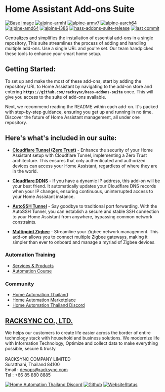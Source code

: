 # Home Assistant Add-ons Suite

[![Base Image](https://img.shields.io/badge/Base%20Image-3.18-blue)](https://github.com/home-assistant/docker-base) [![alpine-armhf](https://img.shields.io/badge/armhf-yes-brightgreen)](https://alpinelinux.org/releases/)
[![alpine-armv7](https://img.shields.io/badge/armv7-yes-brightgreen)](https://alpinelinux.org/releases/)
[![alpine-aarch64](https://img.shields.io/badge/aarch64-yes-brightgreen)](https://alpinelinux.org/releases/)
[![alpine-amd64](https://img.shields.io/badge/amd64-yes-brightgreen)](https://alpinelinux.org/releases/)
[![alpine-i386](https://img.shields.io/badge/i386-yes-brightgreen)](https://alpinelinux.org/releases/)
[![hass-addons-suite-release](https://img.shields.io/github/v/release/racksync/hass-addons-suite)](https://github.com/racksync/hass-addons-suite/releases) [![last commit](https://img.shields.io/github/last-commit/racksync/hass-addons-suite)](https://github.com/racksync/hass-addons-suite/commit/)

Centralizes and simplifies the installation of essential add-ons in a single repository, This suite streamlines the process of adding and handling multiple add-ons. Use a single URL and you're set. Our team handpicked these tools to enhance your smart home setup.

## Getting Started:

To set up and make the most of these add-ons, start by adding the repository URL to Home Assistant by navigating to the add-on store and entering **```https://github.com/racksync/hass-addons-suite```** once. This will give you access to the suite of add-ons available.

Next, we recommend reading the README within each add-on. It's packed with step-by-step guidance, ensuring you get up and running in no time. Discover the future of Home Assistant management, all under one repository.



## Here's what's included in our suite:

- [**Cloudflare Tunnel (Zero Trust)**](https://github.com/racksync/hass-addons-suite/tree/main/zerotrust) - Enhance the security of your Home Assistant setup with Cloudflare Tunnel, implementing a Zero Trust architecture. This ensures that only authenticated and authorized devices can access your Home Assistant, regardless of where they are in the world.

- [**Cloudflare DDNS**](https://github.com/racksync/hass-addons-suite/tree/main/cloudflare-ddns) - If you have a dynamic IP address, this add-on will be your best friend. It automatically updates your Cloudflare DNS records when your IP changes, ensuring continuous, uninterrupted access to your Home Assistant instance.

- [**AutoSSH Tunnel**](https://github.com/racksync/hass-addons-suite/tree/main/autossh) - Say goodbye to traditional port forwarding. With the AutoSSH Tunnel, you can establish a secure and stable SSH connection to your Home Assistant from anywhere, bypassing common network constraints.

- [**Multipoint Zigbee**](https://github.com/racksync/hass-addons-suite/tree/main/multipoint-zigbee) - Streamline your Zigbee network management. This add-on allows you to connect multiple Zigbee gateways, making it simpler than ever to onboard and manage a myriad of Zigbee devices.


### Automation Training

- [Services & Products](http://racksync.com)
- [Automation Course](https://facebook.com/racksync)

### Community

- [Home Automation Thailand](https://www.facebook.com/groups/hathailand)
- [Home Automation Marketplace](https://www.facebook.com/groups/hatmarketplace)
- [Home Automation Thailand Discord](https://discord.gg/Wc5CwnWkp4)

## [RACKSYNC CO., LTD.](https://racksync.com)

We helps our customers to create life easier across the border of entire technology stack with household and business solutions. We modernize life with Information Technology, Optimize and collect data to make everything possible, secure & trusty
\
\
RACKSYNC COMPANY LIMITED \
Suratthani, Thailand 84100 \
Email : devops@racksync.com \
Tel : +66 85 880 8885

[![Home Automation Thailand Discord](https://img.shields.io/discord/986181205504438345?style=for-the-badge)](https://discord.gg/Wc5CwnWkp4) [![Github](https://img.shields.io/github/followers/racksync?style=for-the-badge)](https://github.com/racksync)
[![WebsiteStatus](https://img.shields.io/website?down_color=grey&down_message=Offline&style=for-the-badge&up_color=green&up_message=Online&url=https%3A%2F%2Fracksync.com)](https://racksync.com)
